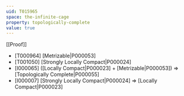 ```yaml
---
uid: T015965
space: the-infinite-cage
property: topologically-complete
value: true
---
```

[[Proof]]

* [T000964] [Metrizable|P000053]
* [T001050] [Strongly Locally Compact|P000024]
* [I000065] ([Locally Compact|P000023] + [Metrizable|P000053]) => [Topologically Complete|P000055]
* [I000007] [Strongly Locally Compact|P000024] => [Locally Compact|P000023]

